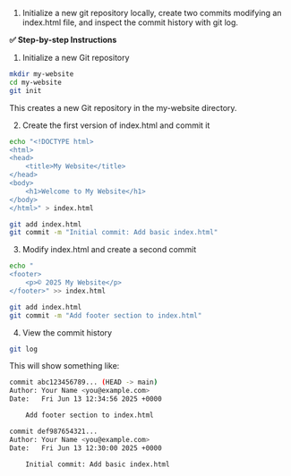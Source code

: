 1. Initialize a new git repository locally, create two commits modifying an index.html file, and inspect the commit history with git log.

**✅ Step-by-step Instructions**

1. Initialize a new Git repository

```bash
mkdir my-website
cd my-website
git init
```

This creates a new Git repository in the my-website directory.

2. Create the first version of index.html and commit it

```bash
echo "<!DOCTYPE html>
<html>
<head>
    <title>My Website</title>
</head>
<body>
    <h1>Welcome to My Website</h1>
</body>
</html>" > index.html

git add index.html
git commit -m "Initial commit: Add basic index.html"
```

3. Modify index.html and create a second commit

```bash
echo "
<footer>
    <p>© 2025 My Website</p>
</footer>" >> index.html

git add index.html
git commit -m "Add footer section to index.html"
```

4. View the commit history

```bash
git log
```

This will show something like:

```bash
commit abc123456789... (HEAD -> main)
Author: Your Name <you@example.com>
Date:   Fri Jun 13 12:34:56 2025 +0000

    Add footer section to index.html

commit def987654321...
Author: Your Name <you@example.com>
Date:   Fri Jun 13 12:30:00 2025 +0000

    Initial commit: Add basic index.html
```
